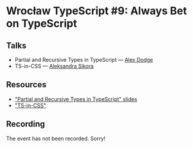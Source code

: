 # Wrocław TypeScript #9: Always Bet on TypeScript

## Talks

- Partial and Recursive Types in TypeScript — [Alex Dodge](https://twitter.com/alexmdodge)
- TS-in-CSS — [Aleksandra Sikora](https://twitter.com/aleksandrasays)

## Resources

- ["Partial and Recursive Types in TypeScript" slides](https://docs.google.com/presentation/d/1LYCB09H-69m7u8bz_KyL7WGyzMiZ6pYUGPjujLhoZ0w/edit)
- ["TS-in-CSS"](https://www.dropbox.com/scl/fi/oonwjhmlly58w3ri7f8un/TS-in-CSS.paper?dl=0&rlkey=ll770mcxkrq40so8ksiqkx98j)

## Recording

The event has not been recorded. Sorry!
